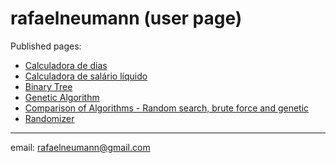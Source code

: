 # rafaelneumann (user page)

Published pages:
* [Calculadora de dias](https://rafaelneumann.github.io/Calculadora-Dias/)
* [Calculadora de salário líquido](https://rafaelneumann.github.io/Calculadora-Salario/)
* [Binary Tree](https://rafaelneumann.github.io/binary_tree/)
* [Genetic Algorithm](https://rafaelneumann.github.io/Genetic-algorithm/)
* [Comparison of Algorithms - Random search, brute force and genetic](https://rafaelneumann.github.io/algorithm_comparison/)
* [Randomizer](https://rafaelneumann.github.io/randomizer/)

---
email: rafaelneumann@gmail.com
